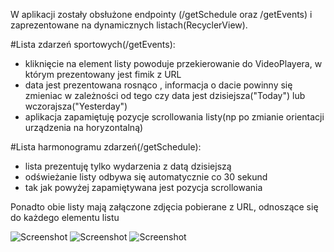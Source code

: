 W aplikacji zostały obsłużone endpointy (/getSchedule oraz /getEvents) i zaprezentowane na dynamicznych listach(RecyclerView). 

#Lista zdarzeń sportowych(/getEvents):
* kliknięcie na element listy powoduje przekierowanie do VideoPlayera, w którym prezentowany jest fimik z URL
* data jest prezentowana rosnąco , informacja o dacie powinny się zmieniac w zależności od tego czy data jest dzisiejsza("Today") lub wczorajsza("Yesterday")
* aplikacja zapamiętuję pozycje scrollowania listy(np po zmianie orientacji urządzenia na horyzontalną)

#Lista harmonogramu zdarzeń(/getSchedule):
* lista prezentuję tylko wydarzenia z datą dzisiejszą
* odświeżanie listy odbywa się automatycznie co 30 sekund
* tak jak powyżej zapamiętywana jest pozycja scrollowania

Ponadto obie listy mają załączone zdjęcia pobierane z URL, odnoszące się do każdego elementu listu

![Screenshot](https://i.postimg.cc/13qdJRN9/img1.jpg=250x250) ![Screenshot](https://i.postimg.cc/CKCQpvNX/img3.jpg=250x250) ![Screenshot](https://i.postimg.cc/R0xD8rcw/img2.jpg=250x250) 

